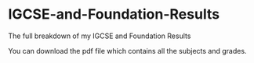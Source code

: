 # IGCSE-and-Foundation-Results
The full breakdown of my IGCSE and Foundation Results

You can download the pdf file which contains all the subjects and grades.
